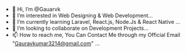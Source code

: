 - 👋 Hi, I’m @Gauarvk
- 👀 I’m interested in Web Designing & Web Development...
- 🌱 I’m currently learning  Laravel, React.js, Node.Js & React Native ...
- 💞️ I’m looking to collaborate on Development Projects...
- 📫 How to reach me, You Can Contact Me through my Official Email "Gauravkumar3214@gmail.com" ...

<!---
Gauarvk/Gauarvk is a ✨ special ✨ repository because its `README.md` (this file) appears on your GitHub profile.
You can click the Preview link to take a look at your changes.
--->
